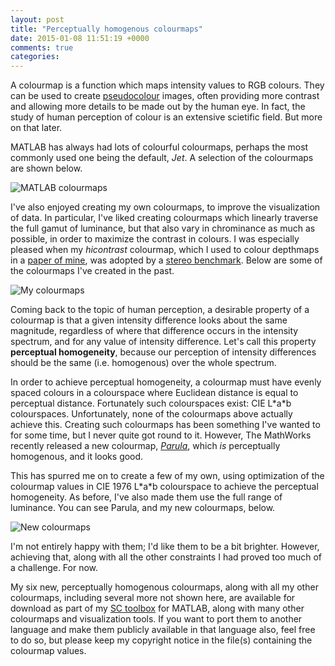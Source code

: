 ```yaml
---
layout: post
title: "Perceptually homogenous colourmaps"
date: 2015-01-08 11:51:19 +0000
comments: true
categories: 
---
```


A colourmap is a function which maps intensity values to RGB colours. They can be used to create [pseudocolour](http://en.wikipedia.org/wiki/False_color#Pseudocolor) images, often providing more contrast and allowing more details to be made out by the human eye. In fact, the study of human perception of colour is an extensive scietific field. But more on that later.

<!-- more -->

MATLAB has always had lots of colourful colourmaps, perhaps the most commonly used one being the default, *Jet*. A selection of the colourmaps are shown below.

![MATLAB colourmaps](https://farm8.staticflickr.com/7576/16232226021_8c8296e382_o_d.png)

I've also enjoyed creating my own colourmaps, to improve the visualization of data. In particular, I've liked creating colourmaps which linearly traverse the full gamut of luminance, but that also vary in chrominance as much as possible, in order to maximize the contrast in colours. I was especially pleased when my *hicontrast* colourmap, which I used to colour depthmaps in a [paper of mine](http://www.robots.ox.ac.uk/~ojw/2op/index.html), was adopted by a [stereo benchmark](http://www.cvlibs.net/datasets/kitti/eval_stereo_flow.php?benchmark=stereo). Below are some of the colourmaps I've created in the past.

![My colourmaps](https://farm8.staticflickr.com/7505/16233272732_6c258823e7_o_d.png)

Coming back to the topic of human perception, a desirable property of a colourmap is that a given intensity difference looks about the same magnitude, regardless of where that difference occurs in the intensity spectrum, and for any value of intensity difference. Let's call this property **perceptual homogeneity**, because our perception of intensity differences should be the same (i.e. homogenous) over the whole spectrum.

In order to achieve perceptual homogeneity, a colourmap must have evenly spaced colours in a colourspace where Euclidean distance is equal to perceptual distance. Fortunately such colourspaces exist: CIE L\*a\*b colourspaces. Unfortunately, none of the colourmaps above actually achieve this. Creating such colourmaps has been something I've wanted to for some time, but I never quite got round to it. However, The MathWorks recently released a new colourmap, [*Parula*](http://blogs.mathworks.com/steve/2014/10/13/a-new-colormap-for-matlab-part-1-introduction/), which *is* perceptually homogenous, and it looks good.

This has spurred me on to create a few of my own, using optimization of the colourmap values in CIE 1976 L\*a\*b colourspace to achieve the perceptual homogeneity. As before, I've also made them use the full range of luminance. You can see Parula, and my new colourmaps, below.

![New colourmaps](https://farm8.staticflickr.com/7497/16048240007_2dfdd3736b_o_d.png)

I'm not entirely happy with them; I'd like them to be a bit brighter. However, achieving that, along with all the other constraints I had proved too much of a challenge. For now.

My six new, perceptually homogenous colourmaps, along with all my other colourmaps, including several more not shown here, are available for download as part of my [SC toolbox](http://www.mathworks.com/matlabcentral/fileexchange/16233) for MATLAB, along with many other colourmaps and visualization tools. If you want to port them to another language and make them publicly available in that language also, feel free to do so, but please keep my copyright notice in the file(s) containing the colourmap values.

